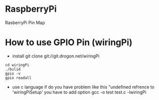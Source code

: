 # RaspberryPi

RasberryPi Pin Map


# How to use GPIO Pin (wiringPi)


* install
git clone git://git.drogon.net/wiringPi
```
cd wiringPi
./bulid
gpio -v
gpio readall
```
* use
c language
if do you have problem like this "undefined refrence to 'wiringPiSetup' 
you have to add option
gcc -o test test.c -lwiringPi

